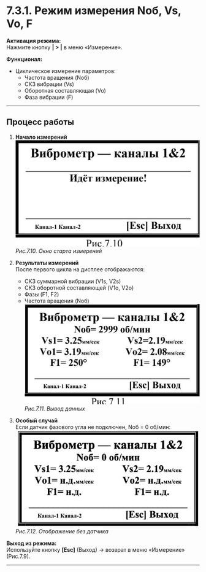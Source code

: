 # 7.3.1. Режим измерения Noб, Vs, Vo, F

**Активация режима:**  
Нажмите кнопку **| > |** в меню «Измерение».

**Функционал:**  
- Циклическое измерение параметров:
  - Частота вращения (Noб)
  - СКЗ вибрации (Vs)
  - Оборотная составляющая (Vo)
  - Фаза вибрации (F)

---

## Процесс работы
1. **Начало измерений**  
   ![](_page_15_Figure_3.jpeg)  
   *Рис.7.10. Окно старта измерений*

2. **Результаты измерений**  
   После первого цикла на дисплее отображаются:  
   - СКЗ суммарной вибрации (V1s, V2s)  
   - СК3 оборотной составляющей (V1o, V2o)  
   - Фазы (F1, F2)  
   - Частота вращения (Noб)  
   ![](_page_15_Figure_5.jpeg)  
   *Рис.7.11. Вывод данных*

3. **Особый случай**  
   Если датчик фазового угла не подключен, Nоб = 0 об/мин:  
   ![](vibro_chan.png)  
   *Рис.7.12. Отображение без датчика*

**Выход из режима:**  
Используйте кнопку **[Esc]** (Выход) → возврат в меню «Измерение» (Рис.7.9).

---

